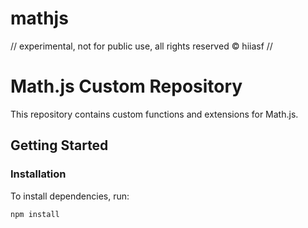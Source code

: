 # mathjs

// experimental, not for public use, all rights reserved © hiiasf //

# Math.js Custom Repository

This repository contains custom functions and extensions for Math.js.

## Getting Started

### Installation

To install dependencies, run:
```sh
npm install
